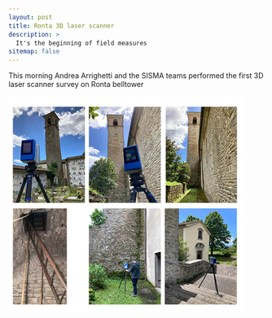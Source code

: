 ```yaml
---
layout: post
title: Ronta 3D laser scanner 
description: >
  It's the beginning of field measures
sitemap: false
---
```

This morning Andrea Arrighetti and the SISMA  teams performed the first 3D laser scanner survey on Ronta belltower

![some pictures](/assets/img/news/Ronta.jpg)




